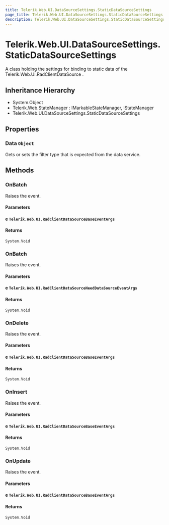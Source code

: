 ```yaml
---
title: Telerik.Web.UI.DataSourceSettings.StaticDataSourceSettings
page_title: Telerik.Web.UI.DataSourceSettings.StaticDataSourceSettings
description: Telerik.Web.UI.DataSourceSettings.StaticDataSourceSettings
---
```


# Telerik.Web.UI.DataSourceSettings.StaticDataSourceSettings

A class holding the settings for binding to static data of the Telerik.Web.UI.RadClientDataSource .

## Inheritance Hierarchy

* System.Object
* Telerik.Web.StateManager : IMarkableStateManager, IStateManager
* Telerik.Web.UI.DataSourceSettings.StaticDataSourceSettings

## Properties

###  Data `Object`

Gets or sets the filter type that is expected from the data service.

## Methods

###  OnBatch

Raises the  event.

#### Parameters

#### e `Telerik.Web.UI.RadClientDataSourceBaseEventArgs`

#### Returns

`System.Void` 

###  OnBatch

Raises the  event.

#### Parameters

#### e `Telerik.Web.UI.RadClientDataSourceNeedDataSourceEventArgs`

#### Returns

`System.Void` 

###  OnDelete

Raises the  event.

#### Parameters

#### e `Telerik.Web.UI.RadClientDataSourceBaseEventArgs`

#### Returns

`System.Void` 

###  OnInsert

Raises the  event.

#### Parameters

#### e `Telerik.Web.UI.RadClientDataSourceBaseEventArgs`

#### Returns

`System.Void` 

###  OnUpdate

Raises the  event.

#### Parameters

#### e `Telerik.Web.UI.RadClientDataSourceBaseEventArgs`

#### Returns

`System.Void` 

